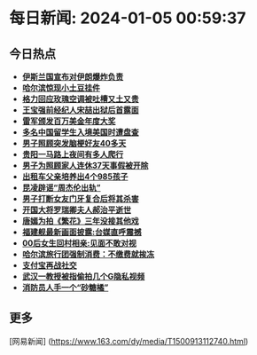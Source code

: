 
# 每日新闻: 2024-01-05 00:59:37
## 今日热点

- **[伊斯兰国宣布对伊朗爆炸负责](https://www.163.com/search?keyword=%E4%BC%8A%E6%96%AF%E5%85%B0%E5%9B%BD%E5%AE%A3%E5%B8%83%E5%AF%B9%E4%BC%8A%E6%9C%97%E7%88%86%E7%82%B8%E8%B4%9F%E8%B4%A3)**
- **[哈尔滨惊现小土豆挂件](https://www.163.com/search?keyword=%E5%93%88%E5%B0%94%E6%BB%A8%E6%83%8A%E7%8E%B0%E5%B0%8F%E5%9C%9F%E8%B1%86%E6%8C%82%E4%BB%B6)**
- **[格力回应玫瑰空调被吐槽又土又贵](https://www.163.com/search?keyword=%E6%A0%BC%E5%8A%9B%E5%9B%9E%E5%BA%94%E7%8E%AB%E7%91%B0%E7%A9%BA%E8%B0%83%E8%A2%AB%E5%90%90%E6%A7%BD%E5%8F%88%E5%9C%9F%E5%8F%88%E8%B4%B5)**
- **[王宝强前经纪人宋喆出狱后首露面](https://www.163.com/search?keyword=%E7%8E%8B%E5%AE%9D%E5%BC%BA%E5%89%8D%E7%BB%8F%E7%BA%AA%E4%BA%BA%E5%AE%8B%E5%96%86%E5%87%BA%E7%8B%B1%E5%90%8E%E9%A6%96%E9%9C%B2%E9%9D%A2)**
- **[雷军颁发百万美金年度大奖](https://www.163.com/search?keyword=%E9%9B%B7%E5%86%9B%E9%A2%81%E5%8F%91%E7%99%BE%E4%B8%87%E7%BE%8E%E9%87%91%E5%B9%B4%E5%BA%A6%E5%A4%A7%E5%A5%96)**
- **[多名中国留学生入境美国时遭盘查](https://www.163.com/search?keyword=%E5%A4%9A%E5%90%8D%E4%B8%AD%E5%9B%BD%E7%95%99%E5%AD%A6%E7%94%9F%E5%85%A5%E5%A2%83%E7%BE%8E%E5%9B%BD%E6%97%B6%E9%81%AD%E7%9B%98%E6%9F%A5)**
- **[男子照顾突发脑梗好友40多天](https://www.163.com/search?keyword=%E7%94%B7%E5%AD%90%E7%85%A7%E9%A1%BE%E7%AA%81%E5%8F%91%E8%84%91%E6%A2%97%E5%A5%BD%E5%8F%8B40%E5%A4%9A%E5%A4%A9)**
- **[贵阳一马路上夜间有多人爬行](https://www.163.com/search?keyword=%E8%B4%B5%E9%98%B3%E4%B8%80%E9%A9%AC%E8%B7%AF%E4%B8%8A%E5%A4%9C%E9%97%B4%E6%9C%89%E5%A4%9A%E4%BA%BA%E7%88%AC%E8%A1%8C)**
- **[男子为照顾家人连休37天事假被开除](https://www.163.com/search?keyword=%E7%94%B7%E5%AD%90%E4%B8%BA%E7%85%A7%E9%A1%BE%E5%AE%B6%E4%BA%BA%E8%BF%9E%E4%BC%9137%E5%A4%A9%E4%BA%8B%E5%81%87%E8%A2%AB%E5%BC%80%E9%99%A4)**
- **[出租车父亲培养出4个985孩子](https://www.163.com/search?keyword=%E5%87%BA%E7%A7%9F%E8%BD%A6%E7%88%B6%E4%BA%B2%E5%9F%B9%E5%85%BB%E5%87%BA4%E4%B8%AA985%E5%AD%A9%E5%AD%90)**
- **[昆凌辟谣“周杰伦出轨”](https://www.163.com/search?keyword=%E6%98%86%E5%87%8C%E8%BE%9F%E8%B0%A3%E2%80%9C%E5%91%A8%E6%9D%B0%E4%BC%A6%E5%87%BA%E8%BD%A8%E2%80%9D)**
- **[男子打断女友门牙复合后将其杀害](https://www.163.com/search?keyword=%E7%94%B7%E5%AD%90%E6%89%93%E6%96%AD%E5%A5%B3%E5%8F%8B%E9%97%A8%E7%89%99%E5%A4%8D%E5%90%88%E5%90%8E%E5%B0%86%E5%85%B6%E6%9D%80%E5%AE%B3)**
- **[开国大将罗瑞卿夫人郝治平逝世](https://www.163.com/search?keyword=%E5%BC%80%E5%9B%BD%E5%A4%A7%E5%B0%86%E7%BD%97%E7%91%9E%E5%8D%BF%E5%A4%AB%E4%BA%BA%E9%83%9D%E6%B2%BB%E5%B9%B3%E9%80%9D%E4%B8%96)**
- **[唐嫣为拍《繁花》三年没接其他戏](https://www.163.com/search?keyword=%E5%94%90%E5%AB%A3%E4%B8%BA%E6%8B%8D%E3%80%8A%E7%B9%81%E8%8A%B1%E3%80%8B%E4%B8%89%E5%B9%B4%E6%B2%A1%E6%8E%A5%E5%85%B6%E4%BB%96%E6%88%8F)**
- **[福建舰最新画面披露:台媒直呼震撼](https://www.163.com/search?keyword=%E7%A6%8F%E5%BB%BA%E8%88%B0%E6%9C%80%E6%96%B0%E7%94%BB%E9%9D%A2%E6%8A%AB%E9%9C%B2+%E5%8F%B0%E5%AA%92%E7%9B%B4%E5%91%BC%E9%9C%87%E6%92%BC)**
- **[00后女生回村相亲:见面不敢对视](https://www.163.com/search?keyword=00%E5%90%8E%E5%A5%B3%E7%94%9F%E5%9B%9E%E6%9D%91%E7%9B%B8%E4%BA%B2+%E8%A7%81%E9%9D%A2%E4%B8%8D%E6%95%A2%E5%AF%B9%E8%A7%86)**
- **[哈尔滨旅行团强制消费：不缴费就挨冻](https://www.163.com/search?keyword=%E5%93%88%E5%B0%94%E6%BB%A8%E6%97%85%E8%A1%8C%E5%9B%A2%E5%BC%BA%E5%88%B6%E6%B6%88%E8%B4%B9%EF%BC%9A%E4%B8%8D%E7%BC%B4%E8%B4%B9%E5%B0%B1%E6%8C%A8%E5%86%BB)**
- **[支付宝再战社交](https://www.163.com/search?keyword=%E6%94%AF%E4%BB%98%E5%AE%9D%E5%86%8D%E6%88%98%E7%A4%BE%E4%BA%A4)**
- **[武汉一教授被指偷拍几个G隐私视频](https://www.163.com/search?keyword=%E6%AD%A6%E6%B1%89%E4%B8%80%E6%95%99%E6%8E%88%E8%A2%AB%E6%8C%87%E5%81%B7%E6%8B%8D%E5%87%A0%E4%B8%AAG%E9%9A%90%E7%A7%81%E8%A7%86%E9%A2%91)**
- **[消防员人手一个“砂糖橘”](https://www.163.com/search?keyword=%E6%B6%88%E9%98%B2%E5%91%98%E4%BA%BA%E6%89%8B%E4%B8%80%E4%B8%AA%E2%80%9C%E7%A0%82%E7%B3%96%E6%A9%98%E2%80%9D)**

## 更多
[网易新闻] (https://www.163.com/dy/media/T1500913112740.html)
